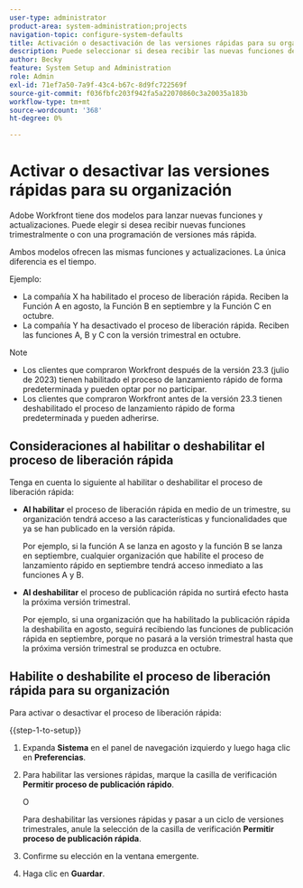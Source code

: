 ```yaml
---
user-type: administrator
product-area: system-administration;projects
navigation-topic: configure-system-defaults
title: Activación o desactivación de las versiones rápidas para su organización
description: Puede seleccionar si desea recibir las nuevas funciones de Workfront con periodicidad mensual o trimestral.
author: Becky
feature: System Setup and Administration
role: Admin
exl-id: 71ef7a50-7a9f-43c4-b67c-8d9fc722569f
source-git-commit: f036fbfc203f942fa5a22070860c3a20035a183b
workflow-type: tm+mt
source-wordcount: '368'
ht-degree: 0%

---
```


# Activar o desactivar las versiones rápidas para su organización

Adobe Workfront tiene dos modelos para lanzar nuevas funciones y actualizaciones. Puede elegir si desea recibir nuevas funciones trimestralmente o con una programación de versiones más rápida.

Ambos modelos ofrecen las mismas funciones y actualizaciones. La única diferencia es el tiempo.

Ejemplo:

* La compañía X ha habilitado el proceso de liberación rápida. Reciben la Función A en agosto, la Función B en septiembre y la Función C en octubre.
* La compañía Y ha desactivado el proceso de liberación rápida. Reciben las funciones A, B y C con la versión trimestral en octubre.

>[!NOTE]
>
>* Los clientes que compraron Workfront después de la versión 23.3 (julio de 2023) tienen habilitado el proceso de lanzamiento rápido de forma predeterminada y pueden optar por no participar.
>* Los clientes que compraron Workfront antes de la versión 23.3 tienen deshabilitado el proceso de lanzamiento rápido de forma predeterminada y pueden adherirse.

## Consideraciones al habilitar o deshabilitar el proceso de liberación rápida

Tenga en cuenta lo siguiente al habilitar o deshabilitar el proceso de liberación rápida:

* **Al habilitar** el proceso de liberación rápida en medio de un trimestre, su organización tendrá acceso a las características y funcionalidades que ya se han publicado en la versión rápida.

  Por ejemplo, si la función A se lanza en agosto y la función B se lanza en septiembre, cualquier organización que habilite el proceso de lanzamiento rápido en septiembre tendrá acceso inmediato a las funciones A y B.

* **Al deshabilitar** el proceso de publicación rápida no surtirá efecto hasta la próxima versión trimestral.

  Por ejemplo, si una organización que ha habilitado la publicación rápida la deshabilita en agosto, seguirá recibiendo las funciones de publicación rápida en septiembre, porque no pasará a la versión trimestral hasta que la próxima versión trimestral se produzca en octubre.

## Habilite o deshabilite el proceso de liberación rápida para su organización

Para activar o desactivar el proceso de liberación rápida:

{{step-1-to-setup}}

1. Expanda **Sistema** en el panel de navegación izquierdo y luego haga clic en **Preferencias**.
1. Para habilitar las versiones rápidas, marque la casilla de verificación **Permitir proceso de publicación rápido**.

   O

   Para deshabilitar las versiones rápidas y pasar a un ciclo de versiones trimestrales, anule la selección de la casilla de verificación **Permitir proceso de publicación rápida**.

1. Confirme su elección en la ventana emergente.
1. Haga clic en **Guardar**.
